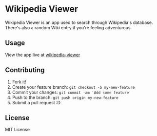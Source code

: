 # Wikipedia Viewer

Wikipedia Viewer is an app used to search through Wikipedia's database. There's also a random Wiki entry if you're feeling adventurous. 

## Usage

View the app live at [wikipedia-viewer](https://billdevcode.github.io/projects/wikipedia-viewer/index.html)

## Contributing

1. Fork it!
2. Create your feature branch: `git checkout -b my-new-feature`
3. Commit your changes: `git commit -am 'Add some feature'`
4. Push to the branch: `git push origin my-new-feature`
5. Submit a pull request :D

## License

MIT License